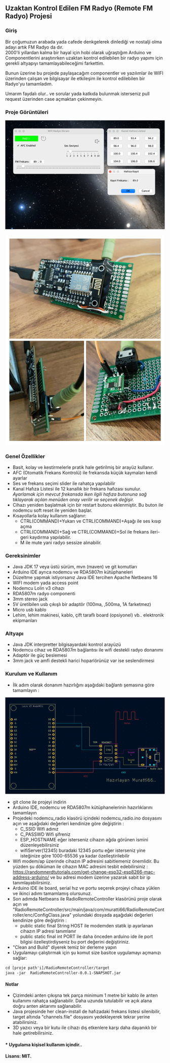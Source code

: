 ## Uzaktan Kontrol Edilen FM Radyo (Remote FM Radyo) Projesi

### Giriş
Bir çoğumuzun arabada yada cafede denkgelerek dinlediği ve nostalji olma adayı artık FM Radyo da dır. <br> 2000'li yıllardan kalma bir hayal için hobi olarak uğraştığım Arduino ve Componentlerini araştırırken uzaktan kontrol edilebilen bir radyo yapımı için gerekli altyapıyı tamamlayabileceğimi farkettim.<p>
Bunun üzerine bu projede paylaşacağım componentler ve yazılımlar ile WIFI üzerinden çalışan ve bilgisayar ile etkileşim ile kontrol edilebilen bir Radyo'yu tamamladım. <p>
Umarım faydalı olur.. ve sorular yada katkıda bulunmak isterseniz pull request üzerinden case açmaktan çekinmeyin.<p> 

### Proje Görüntüleri
![Program Run](img/screen.png)
<p>

![Device](img/device.png)

### Genel Özellikler
* Basit, kolay ve kestirmelerle pratik hale getirilmiş bir arayüz kullanır.
* AFC (Otomatik Frekans Kontrolü) ile frekansda küçük kaymaları kendi ayarlar
* Ses ve frekans seçimi slider ile rahatça yapılabilir
* Kanal Hafıza Listesi ile 12 kanallık bir frekans hafızası sunulur. <br> <i>Ayarlamak için mevcut frekansda iken ilgili hafıza butonuna sağ tıklayarak açılan menüden onay verilir ve seçenek değişir.</i>
* Cihazı yeniden başlatmak için bir restart butonu eklenmiştir. Bu buton ile nodemcu soft reset ile yeniden başlar.
* Kısayollarla kolay kullanım sağlanır:
  * CTRL(COMMAND)+Yukarı ve CTRL(COMMAND)+Aşağı ile ses kısıp açma
  * CTRL(COMMAND)+Sağ ve CTRL(COMMAND)+Sol ile frekans ileri-geri kaydırma yapılabilir.
  * M ile mute yani radyo sessize alınabilir.

### Gereksinimler
* Java JDK 17 veya üstü sürüm, mvn (maven) ve git komutları
* Arduino IDE ayrıca nodemcu ve RDA5807m kütüphaneleri
* Düzeltme yapmak istiyorsanız Java IDE tercihen Apache Netbeans 16
* WIFI modem yada access point
* Nodemcu Lolin v3 cihazı
* RDA5807m radyo componenti
* 3mm stereo jack
* 5V üretibilen usb çıkışlı bir adaptör (100ma, ,500ma, 1A farketmez)
* Micro usb kablo
* Lehim, lehim makinesi, kablo, çift taraflı board (opsiyonel) vb.. elektronik ekipmanları

### Altyapı
* Java JDK interpretter bilgisayardaki kontrol arayüzü
* Nodemcu cihaz ve RDA5807m bağlantısı ile wifi destekli radyo donanımı
* Adaptör ile güç beslemesi
* 3mm jack ve amfi destekli harici hoparlörünüz var ise seslendirmesi 

### Kurulum ve Kullanım
* İlk adım olarak donanım hazırlığını aşağıdaki bağlantı şemasına göre tamamlayın :
<p>

![Connection](img/connection.png)
<p>

* git clone ile projeyi indirin
* Arduino IDE, nodemcu ve RDA5807m kütüphanelerinin hazırlıklarını tamamlayın
* Projedeki nodemcu_radio klasörü içindeki nodemcu_radio.ino dosyasını açın ve aşağıdaki değerleri kendinize göre değiştirin :
  * C_SSID Wifi adınız
  * C_PASSWD Wifi şifreniz
  * ESP_HOSTNAME eğer isterseniz cihazın ağda görünen ismini düzenleyebilirsiniz
  * wifiServer(12345) buradaki 12345 portu eğer isterseniz yine isteğinize göre 1000-65536 ya kadar özelleştirilebilir
* Wifi modem/ap üzerinde cihazın IP adresini sabitlemeniz önemlidir. Bu yüzden şu döküman ile cihazın MAC adresini tesbit edebilirsiniz : https://randomnerdtutorials.com/get-change-esp32-esp8266-mac-address-arduino/ ve bu adresi modem üzerine yazarak sabit bir ip tanımlayabilirsiniz.
* Arduino IDE ile board, serial hız ve portu seçerek projeyi cihaza yüklen ve ikinci adımı tamamlamış olursunuz.
* Son adımda Netbeans ile  RadioRemoteController klasörünü proje olarak açın ve "RadioRemoteController/src/main/java/com/muratti66/RadioRemoteController/enc/ConfigClass.java" yolundaki dosyada aşağıdaki değerleri kendinize göre değiştirin :
  * public static final String HOST ile modemden statik ip ayarlanan cihazın IP adresi tanımlanır
  * public static final int PORT ile daha önceden arduino ide ile port bilgisi özelleştirdiyseniz bu port değerini değiştiriniz.
* "Clean and Build" diyerek temiz bir derleme yapın
* Uygulamayı çalıştırmak için şu komut size basitce uygulamayı açmanızı sağlar:
```
cd [proje path'i]/RadioRemoteController/target
java -jar  RadioRemoteController-0.0.1-SNAPSHOT.jar
```

<p>

#### Notlar
* Çizimdeki anten çıkışna tek parça minimum 1 metre bir kablo ile anten kullanımı rahatça sağlanabilir. Daha uzunda tutulabilir ve açık alana doğru anten aktarımı sağlanabilir.
* Java projesinde her clean-install de hafızadaki frekans listesi silenibilir, target altında "channels.file" dosyasını yedekleyerek tekrar yerine atabilirsiniz.
* 3D yazıcı veya bir kutu ile cihazı dış etkenlere karşı daha dayanıklı bir hale getirebilirsiniz.

#### * Uygulama kişisel kullanım içindir..
#### Lisans: MIT.